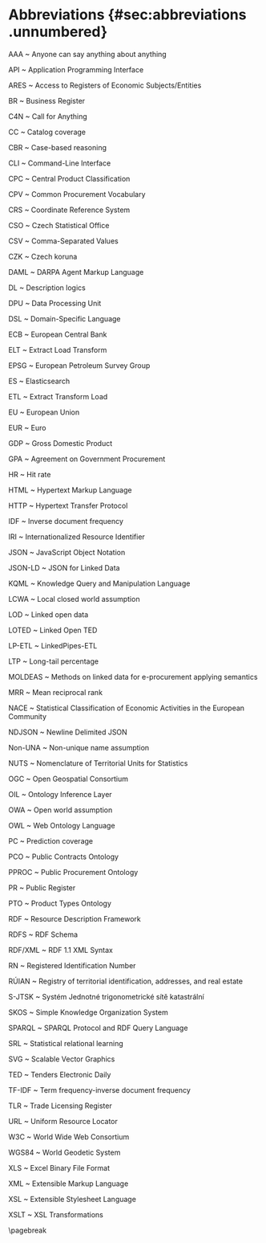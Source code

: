 # Abbreviations {#sec:abbreviations .unnumbered}

AAA
~ Anyone can say anything about anything

API
~ Application Programming Interface

ARES
~ Access to Registers of Economic Subjects/Entities

BR
~ Business Register

C4N
~ Call for Anything

CC
~ Catalog coverage

CBR
~ Case-based reasoning

CLI
~ Command-Line Interface

CPC
~ Central Product Classification

CPV
~ Common Procurement Vocabulary

CRS
~ Coordinate Reference System

CSO
~ Czech Statistical Office

CSV
~ Comma-Separated Values

CZK
~ Czech koruna

DAML
~ DARPA Agent Markup Language

DL
~ Description logics

DPU
~ Data Processing Unit

DSL
~ Domain-Specific Language

ECB
~ European Central Bank

ELT
~ Extract Load Transform

EPSG
~ European Petroleum Survey Group

ES
~ Elasticsearch

ETL
~ Extract Transform Load

EU
~ European Union

EUR
~ Euro

GDP
~ Gross Domestic Product

GPA
~ Agreement on Government Procurement

HR
~ Hit rate

HTML
~ Hypertext Markup Language

HTTP
~ Hypertext Transfer Protocol

IDF
~ Inverse document frequency

IRI
~ Internationalized Resource Identifier

JSON
~ JavaScript Object Notation

JSON-LD
~ JSON for Linked Data

KQML
~ Knowledge Query and Manipulation Language

LCWA
~ Local closed world assumption

LOD
~ Linked open data

LOTED
~ Linked Open TED

LP-ETL
~ LinkedPipes-ETL

LTP
~ Long-tail percentage

MOLDEAS
~ Methods on linked data for e-procurement applying semantics

MRR
~ Mean reciprocal rank

NACE
~ Statistical Classification of Economic Activities in the European Community

NDJSON
~ Newline Delimited JSON

Non-UNA
~ Non-unique name assumption

NUTS
~ Nomenclature of Territorial Units for Statistics
<!--
ODC
~ Open Data Commons
-->

OGC
~ Open Geospatial Consortium

OIL
~ Ontology Inference Layer

OWA
~ Open world assumption

OWL
~ Web Ontology Language

PC
~ Prediction coverage

PCO
~ Public Contracts Ontology
<!--
PDDL
~ Public Domain Dedication and Licence
-->

PPROC
~ Public Procurement Ontology

PR
~ Public Register

PTO
~ Product Types Ontology

RDF
~ Resource Description Framework

RDFS
~ RDF Schema

RDF/XML
~ RDF 1.1 XML Syntax

RN
~ Registered Identification Number

RÚIAN
~ Registry of territorial identification, addresses, and real estate

S-JTSK
~ Systém Jednotné trigonometrické sítě katastrální

SKOS
~ Simple Knowledge Organization System

SPARQL
~ SPARQL Protocol and RDF Query Language

SRL
~ Statistical relational learning

SVG
~ Scalable Vector Graphics

TED
~ Tenders Electronic Daily

TF-IDF
~ Term frequency-inverse document frequency

TLR
~ Trade Licensing Register

URL
~ Uniform Resource Locator

W3C
~ World Wide Web Consortium

WGS84
~ World Geodetic System

XLS
~ Excel Binary File Format

XML
~ Extensible Markup Language

XSL
~ Extensible Stylesheet Language

XSLT
~ XSL Transformations

\pagebreak
